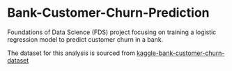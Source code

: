 # Bank-Customer-Churn-Prediction
Foundations of Data Science (FDS) project focusing on training a logistic regression model to predict customer churn in a bank.

The dataset for this analysis is sourced from [kaggle-bank-customer-churn-dataset](https://www.kaggle.com/datasets/gauravtopre/bank-customer-churn-dataset/data)
